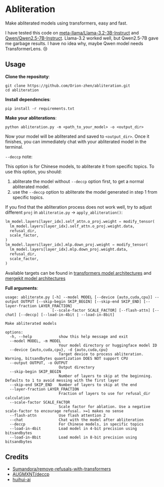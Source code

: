 # Abliteration

Make abliterated models using transformers, easy and fast.

I have tested this code on [meta-llama/Llama-3.2-3B-Instruct](https://huggingface.co/meta-llama/Llama-3.2-3B-Instruct) and [Qwen/Qwen2.5-7B-Instruct](https://huggingface.co/Qwen/Qwen2.5-7B-Instruct). Llama-3.2 worked well, but Qwen2.5-7B gave me garbage results. I have no idea why, maybe Qwen model needs TransformerLens. 😢

## Usage

**Clone the repositoty**:

```shell
git clone https://github.com/Orion-zhen/abliteration.git
cd abliteration
```

**Install dependencies**:

```shell
pip install -r requirements.txt
```

**Make your abliterations**:

```shell
python abliteration.py -m <path_to_your_model> -o <output_dir>
```

Now your model will be abliterated and saved to `<output_dir>`. Once it finishes, you can immediately chat with your abliterated model in the terminal.

`--deccp` note:

This option is for Chinese models, to abliterate it from specific topics. To use this option, you should:

1. abliterate the model without `--deccp` option first, to get a normal abliterated model.
2. use the `--deccp` option to abliterate the model generated in step 1 from specific topics.

If you find that the abliteration process does not work well, try to adjust different `proj` in `abliteratie.py` -> `apply_abliteration()`:

```python
lm_model.layers[layer_idx].self_attn.o_proj.weight = modify_tensor(
  lm_model.layers[layer_idx].self_attn.o_proj.weight.data,
  refusal_dir,
  scale_factor,
)
lm_model.layers[layer_idx].mlp.down_proj.weight = modify_tensor(
  lm_model.layers[layer_idx].mlp.down_proj.weight.data,
  refusal_dir,
  scale_factor,
)
```

Available targets can be found in [transformers model architectures](https://github.com/huggingface/transformers/tree/main/src/transformers/models) and [mergekit model architectures](https://github.com/arcee-ai/mergekit/tree/main/mergekit/_data/architectures)

**Full arguments**:

```shell
usage: abliterate.py [-h] --model MODEL [--device {auto,cuda,cpu}] --output OUTPUT [--skip-begin SKIP_BEGIN] [--skip-end SKIP_END] [--layer-fraction LAYER_FRACTION]
                     [--scale-factor SCALE_FACTOR] [--flash-attn] [--chat] [--deccp] [--load-in-4bit | --load-in-8bit]

Make abliterated models

options:
  -h, --help            show this help message and exit
  --model MODEL, -m MODEL
                        Your model directory or huggingface model ID
  --device {auto,cuda,cpu}, -d {auto,cuda,cpu}
                        Target device to process abliteration. Warning, bitsandbytes quantization DOES NOT support CPU
  --output OUTPUT, -o OUTPUT
                        Output directory
  --skip-begin SKIP_BEGIN
                        Number of layers to skip at the beginning. Defaults to 1 to avoid messing with the first layer
  --skip-end SKIP_END   Number of layers to skip at the end
  --layer-fraction LAYER_FRACTION
                        Fraction of layers to use for refusal_dir calculation
  --scale-factor SCALE_FACTOR
                        Scale factor for ablation. Use a negative scale-factor to encourage refusal. >=1 makes no sense
  --flash-attn          Use flash attention 2
  --chat                Chat with the model after abliteration
  --deccp               For Chinese models, in specific topics
  --load-in-4bit        Load model in 4-bit precision using bitsandbytes
  --load-in-8bit        Load model in 8-bit precision using bitsandbytes
```

## Credits

- [Sumandora/remove-refusals-with-transformers](https://github.com/Sumandora/remove-refusals-with-transformers)
- [AUGMXNT/deccp](https://github.com/AUGMXNT/deccp)
- [huihui-ai](https://huggingface.co/huihui-ai)

